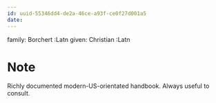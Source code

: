 ```yaml
---
id: uuid-55346dd4-de2a-46ce-a93f-ce0f27d001a5
date: 
---
```


family: Borchert :Latn
given: Christian :Latn
# Note
Richly documented modern-US-orientated handbook. Always useful to consult.